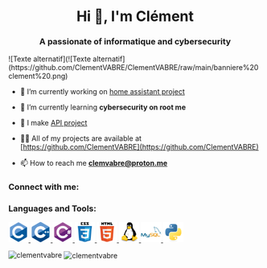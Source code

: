 <h1 align="center">Hi 👋, I'm Clément</h1>

<h3 align="center">A passionate of informatique and cybersecurity</h3>
![Texte alternatif](![Texte alternatif](https://github.com/ClementVABRE/ClementVABRE/raw/main/banniere%20clement%20.png)


- 🔭 I’m currently working on [home assistant project](https://github.com/ClementVABRE/homeassistant)

- 🌱 I’m currently learning **cybersecurity on root me**

- 👯 I make [API project](https://github.com/ClementVABRE/API_Premium_Project2)

- 👨‍💻 All of my projects are available at [https://github.com/ClementVABRE](https://github.com/ClementVABRE)

- 📫 How to reach me **clemvabre@proton.me**

<h3 align="left">Connect with me:</h3>
<p align="left">
</p>

<h3 align="left">Languages and Tools:</h3>
<p align="left"> <a href="https://www.cprogramming.com/" target="_blank" rel="noreferrer"> <img src="https://raw.githubusercontent.com/devicons/devicon/master/icons/c/c-original.svg" alt="c" width="40" height="40"/> </a> <a href="https://www.w3schools.com/cpp/" target="_blank" rel="noreferrer"> <img src="https://raw.githubusercontent.com/devicons/devicon/master/icons/cplusplus/cplusplus-original.svg" alt="cplusplus" width="40" height="40"/> </a> <a href="https://www.w3schools.com/cs/" target="_blank" rel="noreferrer"> <img src="https://raw.githubusercontent.com/devicons/devicon/master/icons/csharp/csharp-original.svg" alt="csharp" width="40" height="40"/> </a> <a href="https://www.w3schools.com/css/" target="_blank" rel="noreferrer"> <img src="https://raw.githubusercontent.com/devicons/devicon/master/icons/css3/css3-original-wordmark.svg" alt="css3" width="40" height="40"/> </a> <a href="https://www.w3.org/html/" target="_blank" rel="noreferrer"> <img src="https://raw.githubusercontent.com/devicons/devicon/master/icons/html5/html5-original-wordmark.svg" alt="html5" width="40" height="40"/> </a> <a href="https://www.linux.org/" target="_blank" rel="noreferrer"> <img src="https://raw.githubusercontent.com/devicons/devicon/master/icons/linux/linux-original.svg" alt="linux" width="40" height="40"/> </a> <a href="https://www.mysql.com/" target="_blank" rel="noreferrer"> <img src="https://raw.githubusercontent.com/devicons/devicon/master/icons/mysql/mysql-original-wordmark.svg" alt="mysql" width="40" height="40"/> </a> <a href="https://www.python.org" target="_blank" rel="noreferrer"> <img src="https://raw.githubusercontent.com/devicons/devicon/master/icons/python/python-original.svg" alt="python" width="40" height="40"/> </a> </p>

<p><img align="left" src="https://github-readme-stats.vercel.app/api/top-langs?username=clementvabre&show_icons=true&locale=en&layout=compact" alt="clementvabre" /></p>

<p>&nbsp;<img align="center" src="https://github-readme-stats.vercel.app/api?username=clementvabre&show_icons=true&locale=en" alt="clementvabre" /></p>
